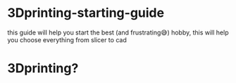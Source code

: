 # 3Dprinting-starting-guide
this guide will help you start the best (and frustrating😅) hobby, this will help you choose everything from slicer to cad

# 3Dprinting?
